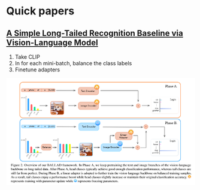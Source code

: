 # Quick papers

## [A Simple Long-Tailed Recognition Baseline via Vision-Language Model](https://arxiv.org/pdf/2111.14745.pdf)

1. Take CLIP
2. In for each mini-batch, balance the class labels
3. Finetune adapters

![BALLAD](./BALLAD.png)
